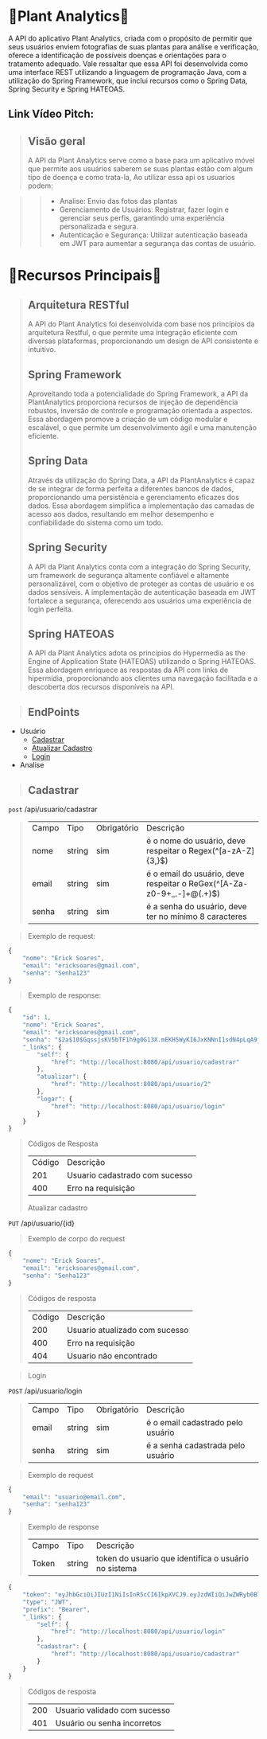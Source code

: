 <h1>🌹Plant Analytics🌹</h1>
A API do aplicativo Plant Analytics, criada com o propósito de permitir que seus usuários enviem fotografias de suas plantas para análise e verificação, oferece a identificação de possíveis doenças e orientações para o tratamento adequado. Vale ressaltar que essa API foi desenvolvida como uma interface REST utilizando a linguagem de programação Java, com a utilização do Spring Framework, que inclui recursos como o Spring Data, Spring Security e Spring HATEOAS.
<h2>Link Vídeo Pitch: </h2>

><h2>Visão geral</h2>
>A API da Plant Analytics serve como a base para um aplicativo móvel que permite aos usuários saberem se suas plantas estão com algum tipo de doença e como trata-la, Ao utilizar essa api os usuarios podem:

>>+ Analise: Envio das fotos das plantas
>>+ Gerenciamento de Usuários: Registrar, fazer login e gerenciar seus perfis, garantindo uma experiência personalizada e segura.
>>+ Autenticação e Segurança: Utilizar autenticação baseada em JWT para aumentar a segurança das contas de usuário.

<h1>🚩Recursos Principais🚩</h1>

><h2>Arquitetura RESTful</h2>
> A API do Plant Analytics foi desenvolvida com base nos princípios da arquitetura Restful, o que permite uma integração eficiente com diversas plataformas, proporcionando um design de API consistente e intuitivo.
><h2>Spring Framework</h2>
> Aproveitando toda a potencialidade do Spring Framework, a API da PlantAnalytics proporciona recursos de injeção de dependência robustos, inversão de controle e programação orientada a aspectos. Essa abordagem promove a criação de um código modular e escalável, o que permite um desenvolvimento ágil e uma manutenção eficiente.
><h2>Spring Data</h2>
> Através da utilização do Spring Data, a API da PlantAnalytics é capaz de se integrar de forma perfeita a diferentes bancos de dados, proporcionando uma persistência e gerenciamento eficazes dos dados. Essa abordagem simplifica a implementação das camadas de acesso aos dados, resultando em melhor desempenho e confiabilidade do sistema como um todo.
><h2>Spring Security</h2>
> A API da Plant Analytics conta com a integração do Spring Security, um framework de segurança altamente confiável e altamente personalizável, com o objetivo de proteger as contas de usuário e os dados sensíveis. A implementação de autenticação baseada em JWT fortalece a segurança, oferecendo aos usuários uma experiência de login perfeita.
><h2>Spring HATEOAS</h2>
> A API da Plant Analytics adota os princípios do Hypermedia as the Engine of Application State (HATEOAS) utilizando o Spring HATEOAS. Essa abordagem enriquece as respostas da API com links de hipermídia, proporcionando aos clientes uma navegação facilitada e a descoberta dos recursos disponíveis na API.

><h2>EndPoints</h2>
+ Usuário
  + [Cadastrar](#cadastrar)
  + [Atualizar Cadastro](#atualizar-cadastro)
  + [Login](#login)
+ Analise

><h2>Cadastrar</h2>
`post` /api/usuario/cadastrar
><table>
>  <tr>
>    <td>Campo</td>
>    <td>Tipo</td>
>    <td>Obrigatório</td>
>    <td>Descrição</td>
>  </tr>
>  <tr>
>    <td>nome</td>
>    <td>string</td>
>    <td>sim</td>
>    <td>é o nome do usuário, deve respeitar o Regex(^[a-zA-Z]{3,}$)</td>
>  </tr>
>  <tr>
>    <td>email</td>
>    <td>string</td>
>    <td>sim</td>
>    <td>é o email do usuário, deve respeitar o ReGex(^[A-Za-z0-9+_.-]+@(.+)$)</td>
>  </tr>
>  <tr>
>    <td>senha</td>
>    <td>string</td>
>    <td>sim</td>
>    <td>é a senha do usuário, deve ter no mínimo 8 caracteres</td>
>  </tr>
></table>

> Exemplo de request:
```js
{
	"nome": "Erick Soares",
	"email": "ericksoares@gmail.com",
	"senha": "Senha123"
}
```
> Exemplo de response:
```js
{
    "id": 1,
    "nome": "Erick Soares",
    "email": "ericksoares@gmail.com",
    "senha": "$2a$10$GqssjsKV5bTF1h9g0G13X.mEKH5WyKI6JxKNNnI1sdN4pLqA9jjqy",
    "_links": {
        "self": {
            "href": "http://localhost:8080/api/usuario/cadastrar"
        },
        "atualizar": {
            "href": "http://localhost:8080/api/usuario/2"
        },
        "logar": {
            "href": "http://localhost:8080/api/usuario/login"
        }
    }
}
```
>Códigos de Resposta
><table>
> <tr>
> <td>Código</td>
>  <td>Descrição</td>
> </tr>
> <tr>
> <td>201</td>
> <td>Usuario cadastrado com sucesso</td>
> </tr>
> <tr>
> <td>400</td>
> <td>Erro na requisição</td>
> </tr>
></table>
>Atualizar cadastro

`PUT` /api/usuario/{id}
>Exemplo de corpo do request
```js
{
	"nome": "Erick Soares",
	"email": "ericksoares@gmail.com",
	"senha": "Senha123"
}
```
>Códigos de resposta
><table>
> <tr>
> <td>Código</td>
>  <td>Descrição</td>
> </tr>
> <tr>
> <td>200</td>
> <td>Usuario atualizado com sucesso</td>
> </tr>
> <tr>
> <td>400</td>
> <td>Erro na requisição</td>
> </tr>
> <tr>
>  <td>404</td>
>  <td>Usuario não encontrado</td>
></table>

>Login

`POST` /api/usuario/login
><table>
>  <tr>
>    <td>Campo</td>
>    <td>Tipo</td>
>    <td>Obrigatório</td>
>    <td>Descrição</td>
>  </tr>
>  <tr>
>    <td>email</td>
>    <td>string</td>
>    <td>sim</td>
>    <td>é o email cadastrado pelo usuário</td>
>  </tr>
>  <tr>
>    <td>senha</td>
>    <td>string</td>
>    <td>sim</td>
>    <td>é a senha cadastrada pelo usuário</td>
>  </tr>
></table>

>Exemplo de request
```js
{
	"email": "usuario@email.com",
	"senha": "senha123"
}
```
>Exemplo de response
><table>
> <tr>
>   <td>Campo</td>
>   <td>Tipo</td>
>   <td>Descrição</td>
> </tr>
> <tr>
>   <td>Token</td>
>   <td>string</td>
>   <td>token do usuario que identifica o usuário no sistema</td>
> </tr>
></table>
```js
{
    "token": "eyJhbGciOiJIUzI1NiIsInR5cCI6IkpXVCJ9.eyJzdWIiOiJwZWRyb0BlbWFpbC5jb20uYnIiLCJleHAiOjE2ODQ3ODk5NTcsImlzcyI6IkRyZWFtQ29udHJvbCJ9.dii4kCQsnJEpl4ycu8Z2Mh687_0234MkyNIh_sZPPcQ",
    "type": "JWT",
    "prefix": "Bearer",
    "_links": {
        "self": {
            "href": "http://localhost:8080/api/usuario/login"
        },
        "cadastrar": {
            "href": "http://localhost:8080/api/usuario/cadastrar"
        }
    }
}
```
>Códigos de resposta
><table>
> <td>200</td>
> <td>Usuario validado com sucesso</td>
> </tr>
> <tr>
> <td>401</td>
> <td>Usuário ou senha incorretos</td>
> </tr>
></table>
